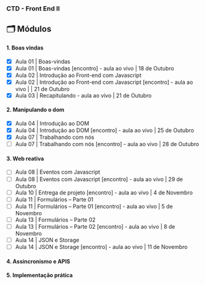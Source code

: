 ### CTD - Front End II 
## 🗂 Módulos

#### 1. Boas vindas
- [x] Aula 01 | Boas-vindas 
- [x] Aula 01 | Boas-vindas [encontro] - aula ao vivo | 18 de Outubro
- [x] Aula 02 | Introdução ao Front-end com Javascript
- [x] Aula 02 | Introdução ao Front-end com Javascript [encontro] - aula ao vivo |  | 21 de Outubro
- [x] Aula 03 | Recapitulando - aula ao vivo | 21 de Outubro

#### 2. Manipulando o dom
- [x] Aula 04 | Introdução ao DOM 
- [x] Aula 04 | Introdução ao DOM  [encontro] - aula ao vivo | 25 de Outubro
- [x] Aula 07 | Trabalhando com nós
- [ ] Aula 07 | Trabalhando com nós [encontro] - aula ao vivo | 28 de Outubro

#### 3. Web reativa
- [ ] Aula 08 | Eventos com Javascript 
- [ ] Aula 08 | Eventos com Javascript [encontro] - aula ao vivo | 29 de Outubro
- [ ] Aula 10 | Entrega de projeto [encontro] - aula ao vivo | 4 de Novembro
- [ ] Aula 11 | Formulários – Parte 01
- [ ] Aula 11 | Formulários – Parte 01 [encontro] - aula ao vivo | 5 de Novembro
- [ ] Aula 13 | Formulários – Parte 02 
- [ ] Aula 13 | Formulários – Parte 02 [encontro] - aula ao vivo | 8 de Novembro
- [ ] Aula 14 | JSON e Storage
- [ ] Aula 14 | JSON e Storage [encontro] - aula ao vivo | 11 de Novembro

#### 4. Assincronismo e APIS

#### 5. Implementação prática
